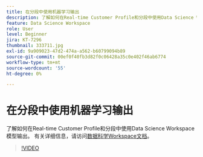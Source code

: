```yaml
---
title: 在分段中使用机器学习输出
description: 了解如何在Real-time Customer Profile和分段中使用Data Science Workspace模型输出。
feature: Data Science Workspace
role: User
level: Beginner
jira: KT-7296
thumbnail: 333711.jpg
exl-id: 9a909023-47d2-474a-a562-b60799094b89
source-git-commit: 00ef0f40fb3d82f0c06428a35c0e402f46ab6774
workflow-type: tm+mt
source-wordcount: '55'
ht-degree: 0%

---
```


# 在分段中使用机器学习输出

了解如何在Real-time Customer Profile和分段中使用Data Science Workspace模型输出。 有关详细信息，请访问[数据科学Workspace文档](https://experienceleague.adobe.com/docs/experience-platform/data-science-workspace/home.html)。

>[!VIDEO](https://video.tv.adobe.com/v/333711)

